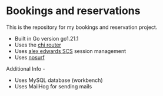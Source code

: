 # Bookings and reservations

This is the repository for my bookings and reservation project.

- Built in Go version go1.21.1
- Uses the [chi router](https://github.com/go-chi/chi)
- Uses [alex edwards SCS](https://github.com/alexedwards/scs/v2) session management
- Uses [nosurf](https://github.com/justinas/nosurf)

Additional Info -
- Uses MySQL database (workbench)
- Uses MailHog for sending mails